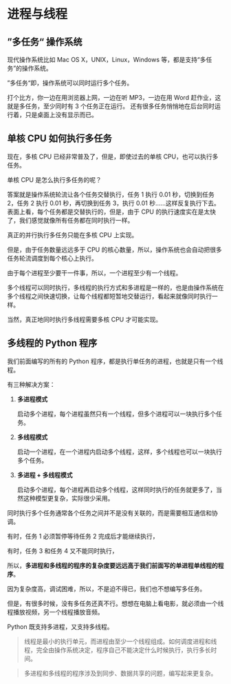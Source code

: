 # 进程与线程

## ”多任务“ 操作系统

现代操作系统比如 Mac OS X，UNIX，Linux，Windows 等，都是支持“多任务”的操作系统。

”多任务“即，操作系统可以同时运行多个任务。

打个比方，你一边在用浏览器上网，一边在听 MP3，一边在用 Word 赶作业，这就是多任务，至少同时有 3 个任务正在运行。
还有很多任务悄悄地在后台同时运行着，只是桌面上没有显示而已。

## 单核 CPU 如何执行多任务

现在，多核 CPU 已经非常普及了，但是，即使过去的单核 CPU，也可以执行多任务。

单核 CPU 是怎么执行多任务的呢？

答案就是操作系统轮流让各个任务交替执行，任务 1 执行 0.01 秒，切换到任务 2，任务 2 执行 0.01 秒，再切换到任务 3，执行 0.01 秒……这样反复执行下去。表面上看，每个任务都是交替执行的，但是，由于 CPU 的执行速度实在是太快了，我们感觉就像所有任务都在同时执行一样。

真正的并行执行多任务只能在多核 CPU 上实现。

但是，由于任务数量远远多于 CPU 的核心数量，所以，操作系统也会自动把很多任务轮流调度到每个核心上执行。

由于每个进程至少要干一件事，所以，一个进程至少有一个线程。

多个线程可以同时执行，多线程的执行方式和多进程是一样的，也是由操作系统在多个线程之间快速切换，让每个线程都短暂地交替运行，看起来就像同时执行一样。

当然，真正地同时执行多线程需要多核 CPU 才可能实现。

## 多线程的 Python 程序

我们前面编写的所有的 Python 程序，都是执行单任务的进程，也就是只有一个线程。

有三种解决方案：

1. **多进程模式**

   启动多个进程，每个进程虽然只有一个线程，但多个进程可以一块执行多个任务。

2. **多线程模式**

   启动一个进程，在一个进程内启动多个线程，这样，多个线程也可以一块执行多个任务。

3. **多进程 + 多线程模式**

   启动多个进程，每个进程再启动多个线程，这样同时执行的任务就更多了，当然这种模型更复杂，实际很少采用。

同时执行多个任务通常各个任务之间并不是没有关联的，而是需要相互通信和协调。

有时，任务 1 必须暂停等待任务 2 完成后才能继续执行，

有时，任务 3 和任务 4 又不能同时执行，

所以，**多进程和多线程的程序的复杂度要远远高于我们前面写的单进程单线程的程序**。

因为复杂度高，调试困难，所以，不是迫不得已，我们也不想编写多任务。

但是，有很多时候，没有多任务还真不行。想想在电脑上看电影，就必须由一个线程播放视频，另一个线程播放音频。

Python 既支持多进程，又支持多线程。

> 线程是最小的执行单元，而进程由至少一个线程组成。如何调度进程和线程，完全由操作系统决定，程序自己不能决定什么时候执行，执行多长时间。

> 多进程和多线程的程序涉及到同步、数据共享的问题，编写起来更复杂。
